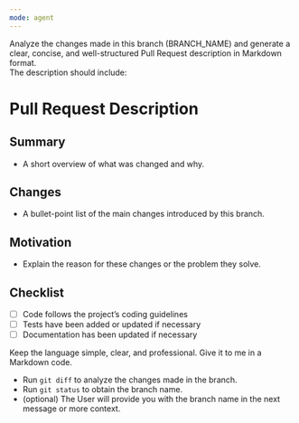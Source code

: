 ```yaml
---
mode: agent
---
```

Analyze the changes made in this branch (BRANCH_NAME) and generate a clear, concise, and well-structured Pull Request description in Markdown format.  
The description should include:  

# Pull Request Description

## Summary
- A short overview of what was changed and why.

## Changes
- A bullet-point list of the main changes introduced by this branch.

## Motivation
- Explain the reason for these changes or the problem they solve.

## Checklist
- [ ] Code follows the project’s coding guidelines
- [ ] Tests have been added or updated if necessary
- [ ] Documentation has been updated if necessary

Keep the language simple, clear, and professional.
Give it to me in a Markdown code.

- Run `git diff` to analyze the changes made in the branch.
- Run `git status` to obtain the branch name.
- (optional) The User will provide you with the branch name in the next message or more context.